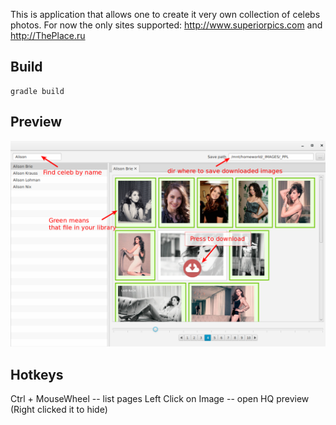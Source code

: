 This is application that allows one to create it very own collection of celebs photos.
For now the only sites supported: http://www.superiorpics.com and http://ThePlace.ru

Build
-----

    gradle build
    
Preview
-----

![preview](https://github.com/SevenLines/Celebs-Image-Viewer/blob/gh-pages/images/preview.png)


Hotkeys
-------

Ctrl + MouseWheel -- list pages
Left Click on Image -- open HQ preview (Right clicked it to hide)